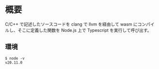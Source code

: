 # 概要
C/C++ で記述したソースコードを clang で llvm を経由して wasm にコンパイルし、そこに定義した関数を Node.js 上で Typescript を実行して呼び出す。

## 環境
```
$ node -v  
v20.11.0
```

